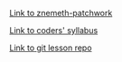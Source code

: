 [Link to znemeth-patchwork](https://github.com/znemeth/patchwork)

[Link to coders' syllabus](https://github.com/green-fox-academy/coders-syllabus)

[Link to git lesson repo](https://github.com/green-fox-academy/git-lesson-repository)